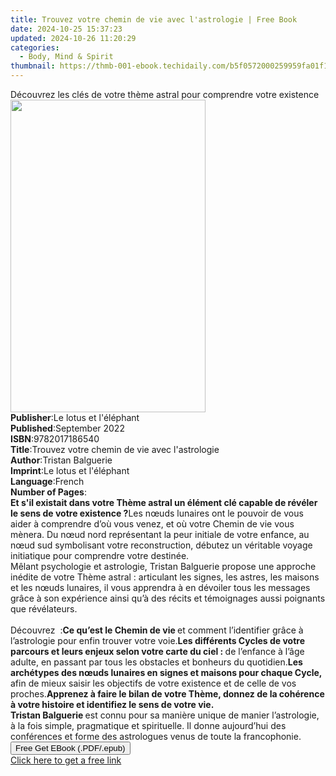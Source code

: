 ```yaml
---
title: Trouvez votre chemin de vie avec l'astrologie | Free Book
date: 2024-10-25 15:37:23
updated: 2024-10-26 11:20:29
categories:
  - Body, Mind & Spirit
thumbnail: https://thmb-001-ebook.techidaily.com/b5f0572000259959fa01f1d143329dfff33e2a7b47f80edffa5541255f86cfa3.jpg
---
```

<main id="book-container">
  <div class="flex flex-col">
    <div class="book-brief flex-1 py-6 px-4 sm:p-6 md:py-10 md:px-8">
      <!-- brief-->
      <div class="book-brief-main">
        Découvrez les clés de votre thème astral pour comprendre votre existence
      </div>
    </div>
    <div
      class="book-meta-info flex-1 grid gap-4 col-start-1 col-end-3 row-start-1 sm:mb-6 sm:grid-cols-4 lg:gap-6 lg:col-start-2 lg:row-end-6 lg:row-span-6 lg:mb-0"
    >
      <div
        class="book-meta-info-left place-content-center mt-4 p-4 text-sm leading-6 col-start-2 col-span-2 dark:text-slate-400"
      >
        <img
          class="w-full h-500 object-cover rounded-lg sm:h-255 sm:col-span-2 lg:col-span-full"
          src="https://img-001-ebook.techidaily.com/49c2ab025881c3c35bc9c51afef1f0832fb75ba1287ad084108e4610cc49f776.jpg"
          alt=""
          width="312"
          height="500"
        />
      </div>
      <div
        class="book-meta-info-right mt-2 col-start-1 row-start-2 col-span-3 self-center"
      >
        <!-- meta data  -->
        <div class="flex flex-col px-4 md:px-8">
          <div class="flex-1">
            <strong>Publisher</strong>:<span class="px-2"
              >Le lotus et l&#39;éléphant</span
            >
          </div>
          <div class="flex-1">
            <strong>Published</strong>:<span class="px-2">September 2022</span>
          </div>
          <div class="flex-1">
            <strong>ISBN</strong>:<span class="px-2">9782017186540</span>
          </div>
          <div class="flex-1">
            <strong>Title</strong>:<span class="px-2"
              >Trouvez votre chemin de vie avec l&#39;astrologie</span
            >
          </div>
          <div class="flex-1">
            <strong>Author</strong>:<span class="px-2">Tristan Balguerie</span>
          </div>
          <div class="flex-1">
            <strong>Imprint</strong>:<span class="px-2"
              >Le lotus et l&#39;éléphant</span
            >
          </div>
          <div class="flex-1">
            <strong>Language</strong>:<span class="px-2">French</span>
          </div>
          <div class="flex-1">
            <strong>Number of Pages</strong>:<span class="px-2"></span>
          </div>
        </div>
      </div>
    </div>
    <div class="book-description flex-1 py-6 px-4 sm:p-6 md:py-10 md:px-8">
      <div class="book-description-main">
        <div accordion-content="" id="description">
          <strong
            >Et s'il existait dans votre Thème astral un élément clé capable de
            révéler le sens de votre existence ?</strong
          >Les nœuds lunaires ont le pouvoir de vous aider à comprendre d’où
          vous venez, et où votre Chemin de vie vous mènera. Du nœud nord
          représentant la peur initiale de votre enfance, au nœud sud
          symbolisant votre reconstruction, débutez un véritable voyage
          initiatique pour comprendre votre destinée.<br />Mêlant psychologie et
          astrologie, Tristan Balguerie propose une approche inédite de votre
          Thème astral : articulant les signes, les astres, les maisons et les
          nœuds lunaires, il vous apprendra à en dévoiler tous les messages
          grâce à son expérience ainsi qu’à des récits et témoignages aussi
          poignants que révélateurs.<br />&nbsp; <br />Découvrez&nbsp; :<strong
            >Ce qu’est le Chemin de vie </strong
          >et comment l’identifier grâce à l’astrologie pour enfin trouver votre
          voie.<strong
            >Les différents Cycles de votre parcours et leurs enjeux selon votre
            carte du ciel : </strong
          >de l’enfance à l’âge adulte, en passant par tous les obstacles et
          bonheurs du quotidien.<strong
            >Les archétypes des nœuds lunaires en signes et maisons pour chaque
            Cycle, </strong
          >afin de mieux saisir les objectifs de votre existence et de celle de
          vos proches.<strong
            >Apprenez à faire le bilan de votre Thème, donnez de la cohérence à
            votre histoire et identifiez le sens de votre vie.</strong
          >&nbsp; <br /><strong>Tristan Balguerie </strong>est connu pour sa
          manière unique de manier l’astrologie, à la fois simple, pragmatique
          et spirituelle. Il donne aujourd’hui des conférences et forme des
          astrologues venus de toute la francophonie.
        </div>
        <div class="accordion-fader"></div>
      </div>
    </div>
    <div class="book-excerpts flex-1 py-6 px-4 sm:p-6 md:py-10 md:px-8"></div>
    <div
      class="book-about-author flex-1 py-6 px-4 sm:p-6 md:py-10 md:px-8"
    ></div>
    <div class="book-free-get flex-1 py-6 px-4 sm:p-6 md:py-10 md:px-8">
      <button
        id="btn-free-get"
        class="bg-blue-500 hover:bg-blue-700 text-white font-bold py-2 px-4 rounded"
      >
        Free Get EBook (.PDF/.epub)
      </button>
      <div id="countdown-display" class="px-2 text-lg mt-2"></div>
      <a
        id="free-link"
        class="hidden bg-blue-500 hover:bg-blue-700 text-white font-bold py-2 px-4 rounded"
        href="https://www.ebooks.com/en-us/book/210669113/trouvez-votre-chemin-de-vie-avec-l-astrologie/tristan-balguerie/"
        target="_blank"
        >Click here to get a free link</a
      >
    </div>
    <script>
      let countdownTime = 0;
      let countdownInterval = null;
      document
        .getElementById('btn-free-get')
        .addEventListener('click', startCountdown);
      function startCountdown() {
        countdownTime = new Date().getTime() + 60000 * 3;
        countdownInterval = setInterval(updateCountdown, 1000);
        document.getElementById('btn-free-get').disabled = true;
        document
          .getElementById('btn-free-get')
          .classList.add('bg-gray-500', 'cursor-not-allowed');
      }
      function updateCountdown() {
        let currentTime = new Date().getTime();
        let timeLeft = countdownTime - currentTime;
        let secondsLeft = Math.floor(timeLeft / 1000);
        document.getElementById('countdown-display').innerHTML =
          `Remaining time: ${secondsLeft} seconds.`;
        if (secondsLeft <= 0) {
          clearInterval(countdownInterval);
          document.getElementById('btn-free-get').classList.add('hidden');
          document.getElementById('free-link').classList.remove('hidden');
          document.getElementById('countdown-display').innerHTML = '';
        }
      }
    </script>
  </div>
</main>

